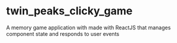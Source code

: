 # twin_peaks_clicky_game
A memory game application with made with ReactJS that manages component state and responds to user events

